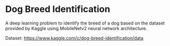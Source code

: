 # Dog Breed Identification
A deep learning problem to identify the breed of a dog based on the dataset provided by Kaggle using MobileNetv2 neural network architecture.

Dataset: https://www.kaggle.com/c/dog-breed-identification/data
